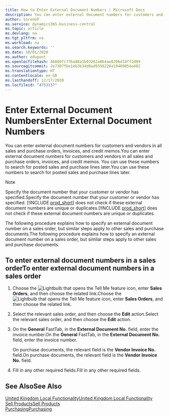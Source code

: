 ```yaml
---
title: How to Enter External Document Numbers | Microsoft Docs
description: You can enter external document numbers for customers and vendors in all sales and purchase orders, invoices, and credit memos. You can use these numbers to search for posted sales and purchase lines later.
author: SorenGP
ms.service: dynamics365-business-central
ms.topic: article
ms.devlang: na
ms.tgt_pltfrm: na
ms.workload: na
ms.search.keywords: ''
ms.date: 10/01/2020
ms.author: edupont
ms.openlocfilehash: 46889fc776a88a1b03262a064ae8396418ff2d09
ms.sourcegitcommit: 2e7307fbe1eb3b34d0ad9356226a19409054a402
ms.translationtype: HT
ms.contentlocale: en-GB
ms.lasthandoff: 12/17/2020
ms.locfileid: "4753137"
---
```

# <a name="enter-external-document-numbers"></a><span data-ttu-id="b15e9-104">Enter External Document Numbers</span><span class="sxs-lookup"><span data-stu-id="b15e9-104">Enter External Document Numbers</span></span>

<span data-ttu-id="b15e9-105">You can enter external document numbers for customers and vendors in all sales and purchase orders, invoices, and credit memos.</span><span class="sxs-lookup"><span data-stu-id="b15e9-105">You can enter external document numbers for customers and vendors in all sales and purchase orders, invoices, and credit memos.</span></span> <span data-ttu-id="b15e9-106">You can use these numbers to search for posted sales and purchase lines later.</span><span class="sxs-lookup"><span data-stu-id="b15e9-106">You can use these numbers to search for posted sales and purchase lines later.</span></span>  

> [!NOTE]
> <span data-ttu-id="b15e9-107">Specify the document number that your customer or vendor has specified.</span><span class="sxs-lookup"><span data-stu-id="b15e9-107">Specify the document number that your customer or vendor has specified.</span></span> <span data-ttu-id="b15e9-108">[!INCLUDE [prod_short](../../includes/prod_short.md)] does not check if these external document numbers are unique or duplicates.</span><span class="sxs-lookup"><span data-stu-id="b15e9-108">[!INCLUDE [prod_short](../../includes/prod_short.md)] does not check if these external document numbers are unique or duplicates.</span></span>

<span data-ttu-id="b15e9-109">The following procedure explains how to specify an external document number on a sales order, but similar steps apply to other sales and purchase documents.</span><span class="sxs-lookup"><span data-stu-id="b15e9-109">The following procedure explains how to specify an external document number on a sales order, but similar steps apply to other sales and purchase documents.</span></span>

## <a name="to-enter-external-document-numbers-in-a-sales-order"></a><span data-ttu-id="b15e9-110">To enter external document numbers in a sales order</span><span class="sxs-lookup"><span data-stu-id="b15e9-110">To enter external document numbers in a sales order</span></span>  

1. <span data-ttu-id="b15e9-111">Choose the ![Lightbulb that opens the Tell Me feature](../../media/ui-search/search_small.png "Tell me what you want to do") icon, enter **Sales Orders**, and then choose the related link.</span><span class="sxs-lookup"><span data-stu-id="b15e9-111">Choose the ![Lightbulb that opens the Tell Me feature](../../media/ui-search/search_small.png "Tell me what you want to do") icon, enter **Sales Orders**, and then choose the related link.</span></span>  
2. <span data-ttu-id="b15e9-112">Select the relevant sales order, and then choose the **Edit** action.</span><span class="sxs-lookup"><span data-stu-id="b15e9-112">Select the relevant sales order, and then choose the **Edit** action.</span></span>  
3. <span data-ttu-id="b15e9-113">On the **General** FastTab, in the **External Document No.** field, enter the invoice number.</span><span class="sxs-lookup"><span data-stu-id="b15e9-113">On the **General** FastTab, in the **External Document No.** field, enter the invoice number.</span></span>  

    <span data-ttu-id="b15e9-114">On purchase documents, the relevant field is the **Vendor Invoice No.** field.</span><span class="sxs-lookup"><span data-stu-id="b15e9-114">On purchase documents, the relevant field is the **Vendor Invoice No.** field.</span></span>
4. <span data-ttu-id="b15e9-115">Fill in any other required fields.</span><span class="sxs-lookup"><span data-stu-id="b15e9-115">Fill in any other required fields.</span></span>  

## <a name="see-also"></a><span data-ttu-id="b15e9-116">See Also</span><span class="sxs-lookup"><span data-stu-id="b15e9-116">See Also</span></span>

[<span data-ttu-id="b15e9-117">United Kingdom Local Functionality</span><span class="sxs-lookup"><span data-stu-id="b15e9-117">United Kingdom Local Functionality</span></span>](united-kingdom-local-functionality.md)  
[<span data-ttu-id="b15e9-118">Sell Products</span><span class="sxs-lookup"><span data-stu-id="b15e9-118">Sell Products</span></span>](../../sales-how-sell-products.md)  
[<span data-ttu-id="b15e9-119">Purchasing</span><span class="sxs-lookup"><span data-stu-id="b15e9-119">Purchasing</span></span>](../../purchasing-manage-purchasing.md)  
